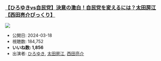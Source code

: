 ### [【ひろゆきvs自民党】決意の激白！自民党を変えるには？太田房江【西田亮介びっくり】](https://www.youtube.com/watch?v=EVu6KxgwPXo)
[![](https://img.youtube.com/vi/EVu6KxgwPXo/sddefault.jpg)](https://www.youtube.com/watch?v=EVu6KxgwPXo)
-   公開日: 2024-03-18
-   視聴数: 184,752
-   **いいね数: 1,856**
-   出演者: [ひろゆき](/rehacq_fan/people/ひろゆき "wikilink"), [太田房江](/rehacq_fan/people/太田房江 "wikilink"), [西田亮介](/rehacq_fan/people/西田亮介 "wikilink")
